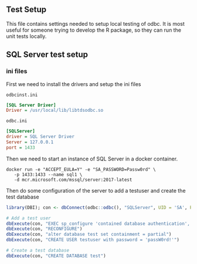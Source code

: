 ## Test Setup

This file contains settings needed to setup local testing of odbc. It is most
useful for someone trying to develop the R package, so they can run the unit
tests locally.

## SQL Server test setup

### ini files

First we need to install the drivers and setup the ini files

`odbcinst.ini`
```ini
[SQL Server Driver]
Driver = /usr/local/lib/libtdsodbc.so
```

`odbc.ini`
```ini
[SQLServer]
driver = SQL Server Driver
Server = 127.0.0.1
port = 1433
```

Then we need to start an instance of SQL Server in a docker container.

```shell
docker run -e "ACCEPT_EULA=Y" -e "SA_PASSWORD=Passw0rd" \
   -p 1433:1433 --name sql1 \
   -d mcr.microsoft.com/mssql/server:2017-latest
```

Then do some configuration of the server to add a testuser and create the test database

```r
library(DBI); con <- dbConnect(odbc::odbc(), "SQLServer", UID = 'SA', PWD = 'Passw0rd');

# Add a test user
dbExecute(con, "EXEC sp_configure 'contained database authentication', 1")
dbExecute(con, "RECONFIGURE")
dbExecute(con, "alter database test set containment = partial")
dbExecute(con, "CREATE USER testuser with password = 'passW0rd!'")

# Create a test database
dbExecute(con, "CREATE DATABASE test")
```
